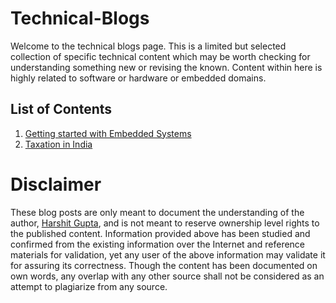# Technical-Blogs

Welcome to the technical blogs page. This is a limited but selected collection of specific technical content which may be worth checking for understanding something new or revising the known.
Content within here is highly related to software or hardware or embedded domains.

## List of Contents

1. [Getting started with Embedded Systems](./Embedded-Systems.md)
2. [Taxation in India](./Taxation-in-India.md)

# Disclaimer

These blog posts are only meant to document the understanding of the author, [Harshit Gupta](https://github.com/Git-Harshit), and is not meant to reserve ownership level rights to the published content. Information provided above has been studied and confirmed from the existing information over the Internet and reference materials for validation, yet any user of the above information may validate it for assuring its correctness. Though the content has been documented on own words, any overlap with any other source shall not be considered as an attempt to plagiarize from any source.

